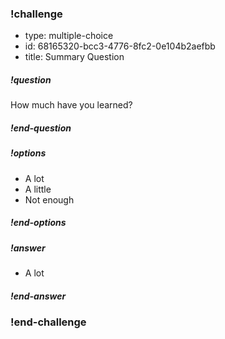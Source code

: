 <!-- >>>>>>>>>>>>>>>>>>>>>> BEGIN CHALLENGE >>>>>>>>>>>>>>>>>>>>>> -->
<!-- Replace everything in square brackets [] and remove brackets  -->

### !challenge

* type: multiple-choice
* id: 68165320-bcc3-4776-8fc2-0e104b2aefbb
* title: Summary Question
<!-- * points: [1] (optional, the number of points for scoring as a checkpoint) -->
<!-- * topics: [python, pandas] (optional the topics for analyzing points) -->

##### !question

How much have you learned?

##### !end-question

##### !options

* A lot
* A little
* Not enough

##### !end-options

##### !answer

* A lot

##### !end-answer

<!-- other optional sections -->
<!-- !hint - !end-hint (markdown, hidden, students click to view) -->
<!-- !rubric - !end-rubric (markdown, instructors can see while scoring a checkpoint) -->
<!-- !explanation - !end-explanation (markdown, students can see after answering correctly) -->

### !end-challenge

<!-- ======================= END CHALLENGE ======================= -->